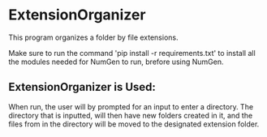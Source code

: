 # ExtensionOrganizer
This program organizes a folder by file extensions. 

Make sure to run the command 'pip install -r requirements.txt' to install all the modules needed for NumGen to run, brefore using NumGen. 

## ExtensionOrganizer is Used:
When run, the user will by prompted for an input to enter a directory. The directory that is inputted, will then have new folders created in it, and the files from in the directory will be moved to the designated extension folder.
